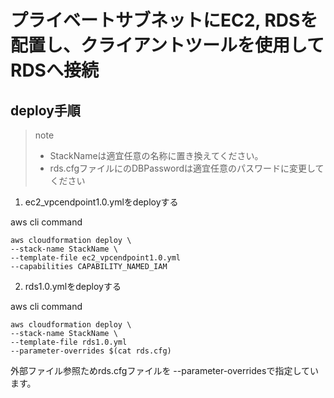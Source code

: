 # プライベートサブネットにEC2, RDSを配置し、クライアントツールを使用してRDSへ接続

## deploy手順
> note
>
> - StackNameは適宜任意の名称に置き換えてください。
> - rds.cfgファイルにのDBPasswordは適宜任意のパスワードに変更してください
>
>
>

1. ec2_vpcendpoint1.0.ymlをdeployする

aws cli command
```aws cli
aws cloudformation deploy \
--stack-name StackName \
--template-file ec2_vpcendpoint1.0.yml
--capabilities CAPABILITY_NAMED_IAM
```

2. rds1.0.ymlをdeployする

aws cli command
```aws cli
aws cloudformation deploy \
--stack-name StackName \
--template-file rds1.0.yml
--parameter-overrides $(cat rds.cfg)
```
外部ファイル参照ためrds.cfgファイルを
--parameter-overridesで指定しています。